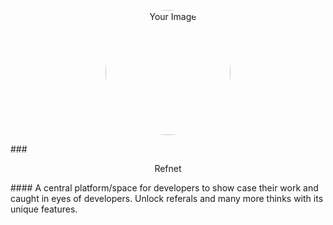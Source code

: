 <p align="center">
  <img src="https://images.unsplash.com/photo-1444703686981-a3abbc4d4fe3?q=80&w=2940&auto=format&fit=crop&ixlib=rb-4.0.3&ixid=M3wxMjA3fDB8MHxwaG90by1wYWdlfHx8fGVufDB8fHx8fA%3D%3D" alt="Your Image" width="200" style="border-radius: 50%;" />
</p>
### <p align="center">Refnet<p>
#### A central platform/space for developers to show case their work and caught in eyes of developers. Unlock referals and many more thinks with its unique features.
